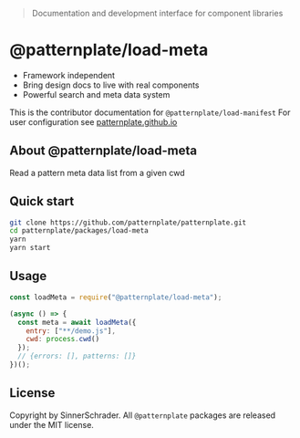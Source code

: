 > Documentation and development interface for component libraries

# @patternplate/load-meta

* Framework independent
* Bring design docs to live with real components
* Powerful search and meta data system

This is the contributor documentation for `@patternplate/load-manifest`
For user configuration see [patternplate.github.io](https://patternplate.github.io)

## About @patternplate/load-meta

Read a pattern meta data list from a given cwd

## Quick start

```sh
git clone https://github.com/patternplate/patternplate.git
cd patternplate/packages/load-meta
yarn
yarn start
```

## Usage

```js
const loadMeta = require("@patternplate/load-meta");

(async () => {
  const meta = await loadMeta({
    entry: ["**/demo.js"],
    cwd: process.cwd()
  });
  // {errors: [], patterns: []}
})();
```

## License

Copyright by SinnerSchrader. All `@patternplate` packages are released under the MIT license.

